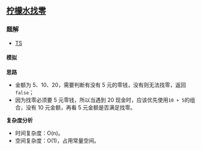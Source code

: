 ## [柠檬水找零](https://leetcode.cn/problems/lemonade-change/)

### 题解
+ [TS](../../ts/896/860.ts)

#### 模拟
**思路**
+ 金额为 5、10、20，需要判断有没有 5 元的零钱，没有则无法找零，返回 `false`；
+ 因为找零必须要 5 元零钱，所以当遇到 20 现金时，应该优先使用`10 + 5`的组合，没有 10 元金额，再看 5 元金额是否满足找零。

**复杂度分析**
+ 时间复杂度：O(n)。
+ 空间复杂度：O(1)，占用常量空间。